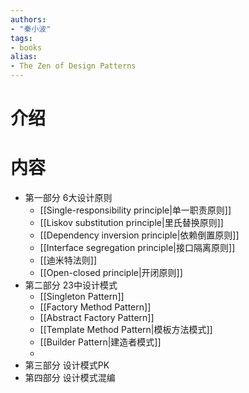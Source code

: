 ```yaml
---
authors:
- "秦小波"
tags:
- books 
alias:
- The Zen of Design Patterns
---
```

# 介绍
# 内容
- 第一部分 6大设计原则
	- [[Single-responsibility principle|单一职责原则]]
	- [[Liskov substitution principle|里氏替换原则]]
	- [[Dependency inversion principle|依赖倒置原则]]
	- [[Interface segregation principle|接口隔离原则]]
	- [[迪米特法则]]
	- [[Open-closed principle|开闭原则]]
- 第二部分 23中设计模式
	- [[Singleton Pattern]]
	- [[Factory Method Pattern]]
	- [[Abstract Factory Pattern]]
	- [[Template Method Pattern|模板方法模式]]
	- [[Builder Pattern|建造者模式]]
	- 
- 第三部分 设计模式PK
- 第四部分 设计模式混编